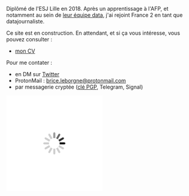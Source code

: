 Diplômé de l'ESJ Lille en 2018. Après un apprentissage à l'AFP, et notamment au sein de [leur équipe data](https://interactive.afp.com/), j'ai rejoint  France 2 en tant que datajournaliste.

Ce site est en construction. En attendant, et si ça vous intéresse, vous pouvez consulter : 
- [mon CV](/files/cv.jpg)

Pour me contater : 
- en DM sur [Twitter](http://www.twitter.com/BriceLeBorgne)
- ProtonMail : brice.leborgne@protonmail.com
- par messagerie cryptée ([clé PGP](/files/Brice_Le_Borgne_pub.asc), Telegram, Signal)


![](/files/loading.gif)
